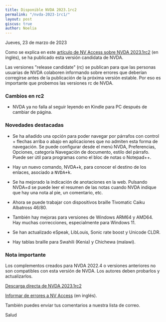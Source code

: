 ```yaml
---
title: Disponible NVDA 2023.1rc2
permalink: "/nvda-2023-1rc1/"
layout: post
giscus: true
author: Noelia
---
```


<footer>Jueves, 23 de marzo de 2023</footer>

Como se explica en este [artículo de NV Access sobre NVDA 2023.1rc2](https://www.nvaccess.org/post/nvda-2023-1rc2/) (en inglés), se ha publicado esta versión candidata de NVDA.

Las versiones "release candidate" (rc) se publican para que las personas usuarias de NVDA colaboren informando sobre errores que deberían corregirse antes de la publicación de la próxima versión estable. Por eso es importante que probemos las versiones rc de NVDA.

### Cambios en rc2

- NVDA ya no falla al seguir leyendo en Kindle para PC después de cambiar de página.

### Novedades destacadas

- Se ha añadido una opción para poder navegar por párrafos con control + flechas arriba o abajo en aplicaciones que no admiten esta forma de navegación. Se puede configurar desde el menú NVDA, Preferencias,
Opciones, categoría Navegación de documento, estilo del párrafo. Puede
ser útil para programas como el bloc de notas o Notepad++.
- Hay un nuevo comando, NVDA+k, para conocer el destino de los
enlaces, asociado a <kbd>NVDA+k</kbd>.
- Se ha mejorado la indicación de anotaciones en la web. Pulsando
NVDA+d se puede leer el resumen de las notas cuando NVDA indique que
hay una nota al pie, un comentario, etc.
- Ahora se puede trabajar con dispositivos braille Tivomatic Caiku Albatross 46/80.
- También hay mejoras para versiones de Windows ARM64 y AMD64. Hay
muchas correcciones, especialmente para Windows 11.

- Se han actualizado eSpeak, LibLouis, Sonic rate boost y Unicode CLDR.
- Hay tablas braille para Swahili (Kenia) y Chichewa (malawi).



### Nota importante

Los complementos creados para NVDA 2022.4 o versiones anteriores no son compatibles con esta versión de NVDA. Los autores
deben probarlos y actualizarlos.

[Descarga directa de NVDA 2023.1rc2](https://www.nvaccess.org/files/nvda/releases/2023.1rc2/nvda_2023.1rc2.exe)

[Informar de errores a NV Access](https://github.com/nvaccess/nvda/issues) (en inglés).

También puedes enviar tus comentarios a nuestra lista de correo.

Salud

